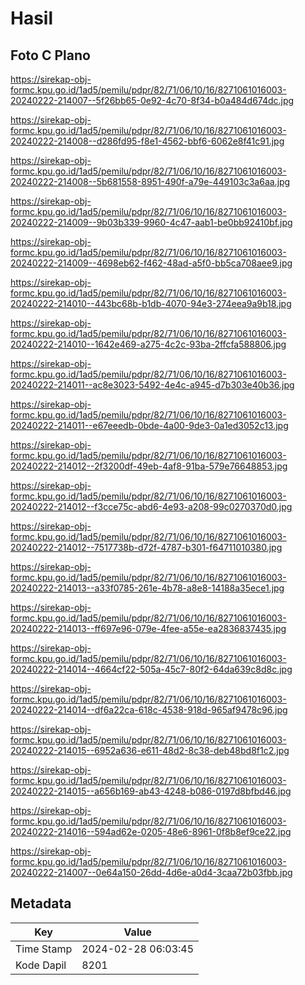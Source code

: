 # Hasil

## Foto C Plano

https://sirekap-obj-formc.kpu.go.id/1ad5/pemilu/pdpr/82/71/06/10/16/8271061016003-20240222-214007--5f26bb65-0e92-4c70-8f34-b0a484d674dc.jpg

https://sirekap-obj-formc.kpu.go.id/1ad5/pemilu/pdpr/82/71/06/10/16/8271061016003-20240222-214008--d286fd95-f8e1-4562-bbf6-6062e8f41c91.jpg

https://sirekap-obj-formc.kpu.go.id/1ad5/pemilu/pdpr/82/71/06/10/16/8271061016003-20240222-214008--5b681558-8951-490f-a79e-449103c3a6aa.jpg

https://sirekap-obj-formc.kpu.go.id/1ad5/pemilu/pdpr/82/71/06/10/16/8271061016003-20240222-214009--9b03b339-9960-4c47-aab1-be0bb92410bf.jpg

https://sirekap-obj-formc.kpu.go.id/1ad5/pemilu/pdpr/82/71/06/10/16/8271061016003-20240222-214009--4698eb62-f462-48ad-a5f0-bb5ca708aee9.jpg

https://sirekap-obj-formc.kpu.go.id/1ad5/pemilu/pdpr/82/71/06/10/16/8271061016003-20240222-214010--443bc68b-b1db-4070-94e3-274eea9a9b18.jpg

https://sirekap-obj-formc.kpu.go.id/1ad5/pemilu/pdpr/82/71/06/10/16/8271061016003-20240222-214010--1642e469-a275-4c2c-93ba-2ffcfa588806.jpg

https://sirekap-obj-formc.kpu.go.id/1ad5/pemilu/pdpr/82/71/06/10/16/8271061016003-20240222-214011--ac8e3023-5492-4e4c-a945-d7b303e40b36.jpg

https://sirekap-obj-formc.kpu.go.id/1ad5/pemilu/pdpr/82/71/06/10/16/8271061016003-20240222-214011--e67eeedb-0bde-4a00-9de3-0a1ed3052c13.jpg

https://sirekap-obj-formc.kpu.go.id/1ad5/pemilu/pdpr/82/71/06/10/16/8271061016003-20240222-214012--2f3200df-49eb-4af8-91ba-579e76648853.jpg

https://sirekap-obj-formc.kpu.go.id/1ad5/pemilu/pdpr/82/71/06/10/16/8271061016003-20240222-214012--f3cce75c-abd6-4e93-a208-99c0270370d0.jpg

https://sirekap-obj-formc.kpu.go.id/1ad5/pemilu/pdpr/82/71/06/10/16/8271061016003-20240222-214012--7517738b-d72f-4787-b301-f64711010380.jpg

https://sirekap-obj-formc.kpu.go.id/1ad5/pemilu/pdpr/82/71/06/10/16/8271061016003-20240222-214013--a33f0785-261e-4b78-a8e8-14188a35ece1.jpg

https://sirekap-obj-formc.kpu.go.id/1ad5/pemilu/pdpr/82/71/06/10/16/8271061016003-20240222-214013--ff697e96-079e-4fee-a55e-ea2836837435.jpg

https://sirekap-obj-formc.kpu.go.id/1ad5/pemilu/pdpr/82/71/06/10/16/8271061016003-20240222-214014--4664cf22-505a-45c7-80f2-64da639c8d8c.jpg

https://sirekap-obj-formc.kpu.go.id/1ad5/pemilu/pdpr/82/71/06/10/16/8271061016003-20240222-214014--df6a22ca-618c-4538-918d-965af9478c96.jpg

https://sirekap-obj-formc.kpu.go.id/1ad5/pemilu/pdpr/82/71/06/10/16/8271061016003-20240222-214015--6952a636-e611-48d2-8c38-deb48bd8f1c2.jpg

https://sirekap-obj-formc.kpu.go.id/1ad5/pemilu/pdpr/82/71/06/10/16/8271061016003-20240222-214015--a656b169-ab43-4248-b086-0197d8bfbd46.jpg

https://sirekap-obj-formc.kpu.go.id/1ad5/pemilu/pdpr/82/71/06/10/16/8271061016003-20240222-214016--594ad62e-0205-48e6-8961-0f8b8ef9ce22.jpg

https://sirekap-obj-formc.kpu.go.id/1ad5/pemilu/pdpr/82/71/06/10/16/8271061016003-20240222-214007--0e64a150-26dd-4d6e-a0d4-3caa72b03fbb.jpg


## Metadata

| Key        | Value               |
| ---------- | ------------------- |
| Time Stamp | 2024-02-28 06:03:45 |
| Kode Dapil | 8201                |



